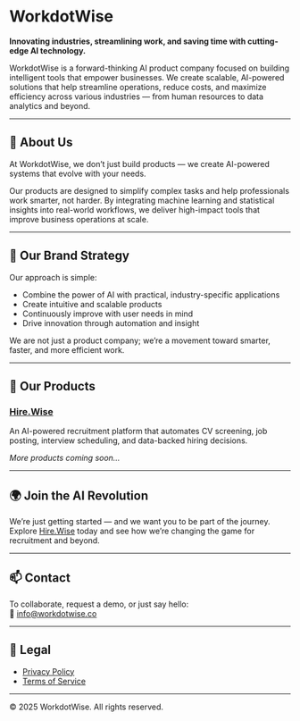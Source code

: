 # WorkdotWise

**Innovating industries, streamlining work, and saving time with cutting-edge AI technology.**

WorkdotWise is a forward-thinking AI product company focused on building intelligent tools that empower businesses. We create scalable, AI-powered solutions that help streamline operations, reduce costs, and maximize efficiency across various industries — from human resources to data analytics and beyond.

---

## 🚀 About Us

At WorkdotWise, we don’t just build products — we create AI-powered systems that evolve with your needs.

Our products are designed to simplify complex tasks and help professionals work smarter, not harder. By integrating machine learning and statistical insights into real-world workflows, we deliver high-impact tools that improve business operations at scale.

---

## 🧠 Our Brand Strategy

Our approach is simple:

- Combine the power of AI with practical, industry-specific applications  
- Create intuitive and scalable products  
- Continuously improve with user needs in mind  
- Drive innovation through automation and insight

We are not just a product company; we’re a movement toward smarter, faster, and more efficient work.

---

## 💼 Our Products

### [Hire.Wise](https://hirewise.workdotwise.co)  
An AI-powered recruitment platform that automates CV screening, job posting, interview scheduling, and data-backed hiring decisions.

*More products coming soon…*

---

## 🌍 Join the AI Revolution

We’re just getting started — and we want you to be part of the journey.  
Explore [Hire.Wise](https://hirewise.workdotwise.co) today and see how we’re changing the game for recruitment and beyond.

---

## 📫 Contact

To collaborate, request a demo, or just say hello:  
📧 info@workdotwise.co

---

## 📄 Legal

- [Privacy Policy](https://workdotwise.co/privacy)  
- [Terms of Service](https://workdotwise.co/terms)

---

© 2025 WorkdotWise. All rights reserved.
